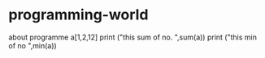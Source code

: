 # programming-world
about programme
a[1,2,12]
print ("this sum of no. ",sum(a))
print ("this  min of no ",min(a))
